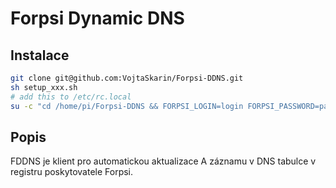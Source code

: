 # Forpsi Dynamic DNS

## Instalace
```bash
git clone git@github.com:VojtaSkarin/Forpsi-DDNS.git
sh setup_xxx.sh
# add this to /etc/rc.local
su -c "cd /home/pi/Forpsi-DDNS && FORPSI_LOGIN=login FORPSI_PASSWORD=password CHROMIUM_PATH=/usr/bin/chromium_browser node /home/pi/Forpsi-DDNS/fddns.js 1>>/home/pi/Forpsi-DDNS/log 2>>/home/pi/Forpsi-DDNS/log &" pi
```

## Popis
FDDNS je klient pro automatickou aktualizace A záznamu v DNS tabulce v registru poskytovatele Forpsi.
